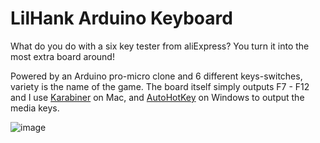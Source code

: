 # LilHank Arduino Keyboard
What do you do with a six key tester from aliExpress? You turn it into the most extra board around! 

Powered by an Arduino pro-micro clone and 6 different keys-switches, variety is the name of the game.  The board itself simply outputs F7 - F12 and I use [Karabiner](https://pqrs.org/osx/karabiner/) on Mac, and  [AutoHotKey](https://www.autohotkey.com/) on Windows to output the media keys.

![image](https://i.imgur.com/IqzJV3A.jpg)
